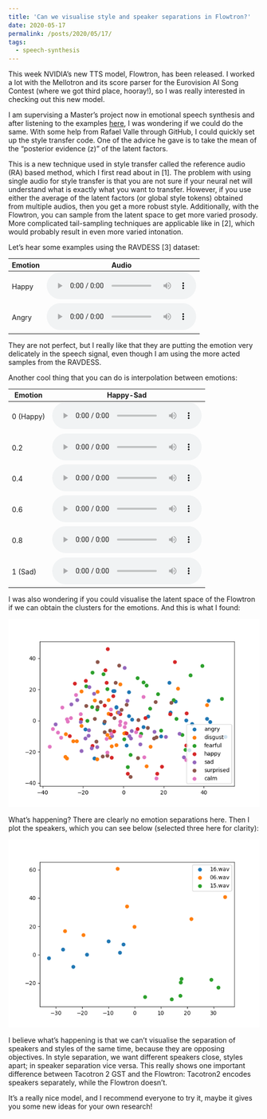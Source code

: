 ```yaml
---
title: 'Can we visualise style and speaker separations in Flowtron?'
date: 2020-05-17
permalink: /posts/2020/05/17/
tags:
  - speech-synthesis
---
```


This week NVIDIA’s new TTS model, Flowtron, has been released. I worked a lot with the Mellotron and its score parser for the Eurovision AI Song Contest (where we got third place, hooray!), so I was really interested in checking out this new model. 

I am supervising a Master’s project now in emotional speech synthesis and after listening to the examples [here](https://drive.google.com/open?id=1c4MzW2-gkuJGSmiJv98Yjk2FFLuwKQjM), I was wondering if we could do the same. With some help from Rafael Valle through GitHub, I could quickly set up the style transfer code. One of the advice he gave is to take the mean of the “posterior evidence (z)” of the latent factors.

This is a new technique used in style transfer called the reference audio (RA) based method, which I first read about in [1]. The problem with using single audio for style transfer is that you are not sure if your neural net will understand what is exactly what you want to transfer. However, if you use either the average of the latent factors (or global style tokens) obtained from multiple audios, then you get a more robust style. Additionally, with the Flowtron, you can sample from the latent space to get more varied prosody. More complicated tail-sampling techniques are applicable like in [2], which would probably result in even more varied intonation.

Let’s hear some examples using the RAVDESS [3] dataset:

| Emotion      | Audio        |
| ------------- |:-------------:|
| Happy      | <audio controls> <source src="/images/flowtron_audio/sid0_sigma0.5_happy.wav" type="audio/wav"></audio> |
| Angry      | <audio controls><source src="/images/flowtron_audio/sid0_sigma0.5_angry.wav" type="audio/wav"></audio> |
 


They are not perfect, but I really like that they are putting the emotion very delicately in the speech signal, even though I am using the more acted samples from the RAVDESS.

Another cool thing that you can do is interpolation between emotions:

| Emotion      | Happy-Sad |
| ------------- |:-------------:|
| 0 (Happy)      | <audio controls> <source src="/images/flowtron_audio/sid0_sigma0.5_sad_timeavFalse_2_seed0_step0.0.wav" type="audio/wav"></audio> 
| 0.2 | <audio controls> <source src="/images/flowtron_audio/sid0_sigma0.5_sad_timeavFalse_2_seed0_step0.2.wav" type="audio/wav"></audio> 
| 0.4 | <audio controls> <source src="/images/flowtron_audio/sid0_sigma0.5_sad_timeavFalse_2_seed0_step0.4.wav" type="audio/wav"></audio> | 
| 0.6 | <audio controls> <source src="/images/flowtron_audio/sid0_sigma0.5_sad_timeavFalse_2_seed0_step0.6.wav" type="audio/wav"></audio> | 
| 0.8 | <audio controls> <source src="/images/flowtron_audio/sid0_sigma0.5_sad_timeavFalse_2_seed0_step0.8.wav" type="audio/wav"></audio> | 
| 1 (Sad) | <audio controls> <source src="/images/flowtron_audio/sid0_sigma0.5_sad_timeavFalse_2_seed0_step1.wav" type="audio/wav"></audio> |
 

I was also wondering if you could visualise the latent space of the Flowtron if we can obtain the clusters for the emotions. And this is what I found:


<img src="/images/flowtron_audio/emotion_sep.png">

What’s happening? There are clearly no emotion separations here. Then I plot the speakers, which you can see below (selected three here for clarity):

<img src="/images/flowtron_audio/speaker_sep.png">


I believe what’s happening is that we can’t visualise the separation of speakers and styles of the same time, because they are opposing objectives. In style separation, we want different speakers close, styles apart; in speaker separation vice versa. This really shows one important difference between Tacotron 2 GST and the Flowtron: Tacotron2 encodes speakers separately, while the Flowtron doesn’t.

It’s a really nice model, and I recommend everyone to try it, maybe it gives you some new ideas for your own research!
